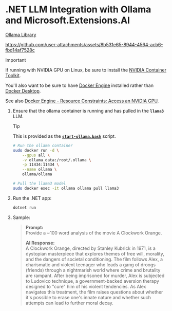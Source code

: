 # .NET LLM Integration with Ollama and Microsoft.Extensions.AI

[Ollama Library](https://ollama.com/library)

https://github.com/user-attachments/assets/8b531e65-8944-4564-acb6-fbd14af7528c

> [!IMPORTANT]
> If running with NVIDIA GPU on Linux, be sure to install the [NVIDIA Container Toolkit](https://docs.nvidia.com/datacenter/cloud-native/container-toolkit/latest/install-guide.html).
>
> You'll also want to be sure to have [Docker Engine](https://docs.docker.com/engine/install/) installed rather than [Docker Desktop](https://www.docker.com/products/docker-desktop/).
>
> See also [Docker Engine - Resource Constraints: Access an NVIDIA GPU](https://docs.docker.com/engine/containers/resource_constraints/#gpu).

1. Ensure that the ollama container is running and has pulled in the **`llama3`** LLM.

    > [!TIP]
    > This is provided as the [**`start-ollama.bash`**](./start-ollama.bash) script.

    ```sh
    # Run the ollama container
    sudo docker run -d \
        --gpus all \
        -v ollama_data:/root/.ollama \
        -p 11434:11434 \
        --name ollama \
        ollama/ollama

    # Pull the llama3 model
    sudo docker exec -it ollama ollama pull llama3
    ```

2. Run the .NET app:

    ```sh
    dotnet run
    ```

3. Sample:

    > **Prompt:**  
    > Provide a ~100 word analysis of the movie A Clockwork Orange.
    >  
    > **AI Response:**  
    > A Clockwork Orange, directed by Stanley Kubrick in 1971, is a dystopian masterpiece that explores themes of free will, morality, and the dangers of societal conditioning. The film follows Alex, a charismatic and violent teenager who leads a gang of droogs (friends) through a nightmarish world where crime and brutality are rampant. After being imprisoned for murder, Alex is subjected to Ludovico technique, a government-backed aversion therapy designed to "cure" him of his violent tendencies. As Alex navigates this treatment, the film raises questions about whether it's possible to erase one's innate nature and whether such attempts can lead to further moral decay.